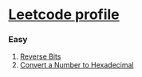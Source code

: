 # [Leetcode profile](https://leetcode.com/rahulb_001/)

### Easy
1. [Reverse Bits](https://leetcode.com/problems/reverse-bits/?envType=study-plan&id=algorithm-i)
2. [Convert a Number to Hexadecimal](https://leetcode.com/problems/convert-a-number-to-hexadecimal/)

